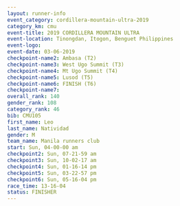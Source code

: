 ```yaml
---
layout: runner-info 
event_category: cordillera-mountain-ultra-2019 
category_km: cmu 
event-title: 2019 CORDILLERA MOUNTAIN ULTRA 
event-location: Tinongdan, Itogon, Benguet Philippines 
event-logo: 
event-date: 03-06-2019 
checkpoint-name2: Ambasa (T2) 
checkpoint-name3: West Ugo Summit (T3) 
checkpoint-name4: Mt Ugo Summit (T4) 
checkpoint-name5: Lusod (T5) 
checkpoint-name6: FINISH (T6) 
checkpoint-name7: 
overall_rank: 140
gender_rank: 108
category_rank: 46
bib: CMU105
first_name: Leo
last_name: Natividad
gender: M
team_name: Manila runners club
start: Sun, 04-00-00 am
checkpoint2: Sun, 07-21-59 am
checkpoint3: Sun, 10-02-17 am
checkpoint4: Sun, 01-16-14 pm
checkpoint5: Sun, 03-22-57 pm
checkpoint6: Sun, 05-16-04 pm
race_time: 13-16-04
status: FINISHER
---
```

